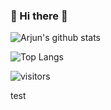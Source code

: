 ### 📱 Hi there 👋

![Arjun's github stats](https://github-readme-stats.vercel.app/api?username=arjun-dureja&show_icons=true&theme=tokyonight&hide=issues&icon_color=bb2ca3)

![Top Langs](https://github-readme-stats.vercel.app/api/top-langs/?username=arjun-dureja&layout=compact&exclude_repo=WinHacks2020&theme=tokyonight)

![visitors](https://visitor-badge.glitch.me/badge?page_id=arjun-dureja.profile)

test
